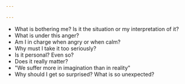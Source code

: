 ```yaml
---

---
```


- What is bothering me? Is it the situation or my interpretation of it?
- What is under this anger?
- Am I in charge when angry or when calm?
- Why must I take it too seriously?
- Is it personal? Even so?
- Does it really matter?
- "We suffer more in imagination than in reality"
- Why should I get so surprised? What is so unexpected?

